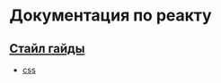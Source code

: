 Документация по реакту
======================

## [Стайл гайды](style-guides/README.md)

* [css](style-guides/css/README.md)

